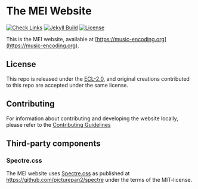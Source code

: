 # The MEI Website

[![Check Links](https://github.com/music-encoding/music-encoding.github.io/actions/workflows/link-checker.yml/badge.svg)](https://github.com/music-encoding/music-encoding.github.io/actions/workflows/link-checker.yml)
[![Jekyll Build](https://github.com/music-encoding/music-encoding.github.io/actions/workflows/jekyll.yml/badge.svg)](https://github.com/music-encoding/music-encoding.github.io/actions/workflows/jekyll.yml)
[![License](https://img.shields.io/github/license/music-encoding/music-encoding.github.io)](https://github.com/music-encoding/music-encoding.github.io/blob/main/LICENSE)

This is the MEI website, available at [https://music-encoding.org](https://music-encoding.org).

## License

This repo is released under the [ECL-2.0](LICENSE), and original creations contributed to this repo are accepted under the same license.

## Contributing

For information about contributing and developing the website locally, please refer to the [Contributing Guidelines](CONTRIBUTING.md)

## Third-party components

### Spectre.css

The MEI website uses [Spectre.css](https://picturepan2.github.io/spectre/) as published at <https://github.com/picturepan2/spectre> under the terms of the MIT-license.
